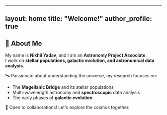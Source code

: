 
---
layout: home
title: "Welcome!"
author_profile: true
---

## 🚀 About Me  
My name is **Nikhil Yadav**, and I am an **Astronomy Project Associate**.  
I work on **stellar populations, galactic evolution, and astronomical data analysis**.

🛰️ Passionate about understanding the universe, my research focuses on:  
- The **Magellanic Bridge** and its stellar populations  
- Multi-wavelength astronomy and **spectroscopic** data analysis  
- The early phases of **galactic evolution**  

🌌 Open to collaborations! Let's explore the cosmos together.  

